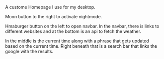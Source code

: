 A custome Homepage I use for my desktop.

Moon button to the right to activate nightmode.

Hmaburger button on the left to open navbar.
In the navbar, there is links to different websites and at the bottom is an api to fetch the weather.

In the middle is the current time along with a phrase that gets updated based on the current time.
Right beneath that is a search bar that links the google with the results.
